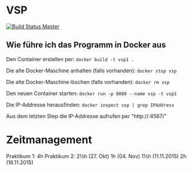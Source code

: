 # VSP

[![Build Status Master](https://travis-ci.org/Octav14n/VSP.svg?branch=master)](https://travis-ci.org/Octav14n/VSP)

## Wie führe ich das Programm in Docker aus
Den Container erstellen per:
``docker build -t vsp1 .``

Die alte Docker-Maschine anhalten (falls vorhanden):
``docker stop vsp``

Die alte Docker-Maschine löschen (falls vorhanden):
``docker rm vsp``

Den neuen Container starten:
``docker run -p 8080 --name vsp -t vsp1``

Die IP-Addresse herausfinden:
``docker inspect vsp | grep IPAddress``


Aus dem letzten Step die IP-Addresse aufrufen per "http://<ip>:4567/"

# Zeitmanagement
Praktikum 1: 4h
Praktikum 2: 2½h (27. Okt) 1h (04. Nov) 1½h (11.11.2015) 2h (16.11.2015)
